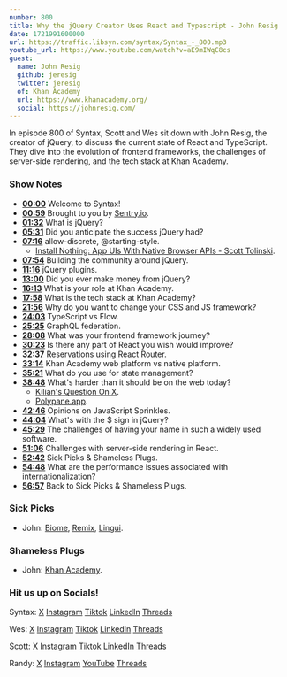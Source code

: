 ```yaml
---
number: 800
title: Why the jQuery Creator Uses React and Typescript - John Resig
date: 1721991600000
url: https://traffic.libsyn.com/syntax/Syntax_-_800.mp3
youtube_url: https://www.youtube.com/watch?v=aE9mIWqC8cs
guest:
  name: John Resig
  github: jeresig
  twitter: jeresig
  of: Khan Academy
  url: https://www.khanacademy.org/
  social: https://johnresig.com/
---
```


In episode 800 of Syntax, Scott and Wes sit down with John Resig, the creator of jQuery, to discuss the current state of React and TypeScript. They dive into the evolution of frontend frameworks, the challenges of server-side rendering, and the tech stack at Khan Academy.

### Show Notes

* **[00:00](#t=00:00)** Welcome to Syntax!
* **[00:59](#t=00:59)** Brought to you by [Sentry.io](https://sentry.io/syntax).
* **[01:32](#t=01:32)** What is jQuery?
* **[05:31](#t=05:31)** Did you anticipate the success jQuery had?
* **[07:16](#t=07:16)** allow-discrete, @starting-style.
  * [Install Nothing: App UIs With Native Browser APIs - Scott Tolinski](https://www.youtube.com/watch?v=4hJomamEBfs).
* **[07:54](#t=07:54)** Building the community around jQuery.
* **[11:16](#t=11:16)** jQuery plugins.
* **[13:00](#t=13:00)** Did you ever make money from jQuery?
* **[16:13](#t=16:13)** What is your role at Khan Academy.
* **[17:58](#t=17:58)** What is the tech stack at Khan Academy?
* **[21:56](#t=21:56)** Why do you want to change your CSS and JS framework?
* **[24:03](#t=24:03)** TypeScript vs Flow.
* **[25:25](#t=25:25)** GraphQL federation.
* **[28:08](#t=28:08)** What was your frontend framework journey?
* **[30:23](#t=30:23)** Is there any part of React you wish would improve?
* **[32:37](#t=32:37)** Reservations using React Router.
* **[33:14](#t=33:14)** Khan Academy web platform vs native platform.
* **[35:21](#t=35:21)** What do you use for state management?
* **[38:48](#t=38:48)** What's harder than it should be on the web today?
  * [Kilian's Question On X](https://x.com/kilianvalkhof/status/1811402517236068689).
  * [Polypane.app](https://polypane.app/).
* **[42:46](#t=42:46)** Opinions on JavaScript Sprinkles.
* **[44:04](#t=44:04)** What's with the $ sign in jQuery?
* **[45:29](#t=45:29)** The challenges of having your name in such a widely used software.
* **[51:06](#t=51:06)** Challenges with server-side rendering in React.
* **[52:42](#t=52:42)** Sick Picks & Shameless Plugs.
* **[54:48](#t=54:48)** What are the performance issues associated with internationalization?
* **[56:57](#t=56:57)** Back to Sick Picks & Shameless Plugs.

### Sick Picks

- John: [Biome](https://biomejs.dev/), [Remix](https://remix.run/), [Lingui](https://lingui.dev/).

### Shameless Plugs

- John: [Khan Academy](https://www.khanacademy.org/).

### Hit us up on Socials!

Syntax: [X](https://twitter.com/syntaxfm) [Instagram](https://www.instagram.com/syntax_fm/) [Tiktok](https://www.tiktok.com/@syntaxfm) [LinkedIn](https://www.linkedin.com/company/96077407/admin/feed/posts/) [Threads](https://www.threads.net/@syntax_fm)

Wes: [X](https://twitter.com/wesbos) [Instagram](https://www.instagram.com/wesbos/) [Tiktok](https://www.tiktok.com/@wesbos) [LinkedIn](https://www.linkedin.com/in/wesbos/) [Threads](https://www.threads.net/@wesbos)

Scott: [X](https://twitter.com/stolinski) [Instagram](https://www.instagram.com/stolinski/) [Tiktok](https://www.tiktok.com/@stolinski) [LinkedIn](https://www.linkedin.com/in/stolinski/) [Threads](https://www.threads.net/@stolinski)

Randy: [X](https://twitter.com/randyrektor) [Instagram](https://www.instagram.com/randyrektor/) [YouTube](https://www.youtube.com/@randyrektor) [Threads](https://www.threads.net/@randyrektor)
